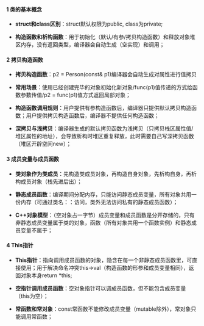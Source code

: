 #### 1 类的基本概念
- **struct和class区别**：struct默认权限为public, class为private;

- **构造函数和析构函数**：用于初始化（默认/有参/拷贝构造函数）和释放对象堆区内存，没有返回类型，编译器会自动生成（空实现）和调用；

#### 2 拷贝构造函数
- **拷贝构造函数**：p2 = Person(const& p1)编译器会自动生成对属性进行值拷贝
- **常用场景**：使用已经创建完毕的对象初始化新对象/func(p1)值传递的方式给函数参数传值/p2 = func(p1)值方式返回局部对象；

- **构造函数调用规则**：用户提供有参构造函数后，编译器只提供默认拷贝构造函数；用户提供拷贝构造函数后，编译器不提供任何构造函数；

- **深拷贝与浅拷贝**：编译器生成的默认拷贝函数为浅拷贝（只拷贝栈区属性值/堆区属性的地址），会导致析构时堆区重复释放，此时需要自己写深拷贝函数（堆区开辟空间new）；

#### 3 成员变量与成员函数

- **类对象作为类成员**：先构造类成员对象，再构造自身对象，先析构自身，再析构成员对象（栈先进后出）；

- **静态成员函数**：编译期间分配内存，只能访问静态成员变量，所有对象共用一份内存（可通过类名：：访问，类外无法访问私有的静态成员函数）；

- **C++对象模型**：（空对象占一字节）成员变量和成员函数是分开存储的，只有非静态成员变量属于类的对象，函数（所有对象共用一个函数实例）和静态成员变量不属于；

#### 4 This指针
- **This指针**：指向调用成员函数的对象，隐含在每一个非静态成员函数里，可直接使用；用于解决命名冲突this->val（构造函数的形参和成员变量相同），返回对象本身return *this;

- **空指针调用成员函数**：空对象指针可以调成员函数，但不能包含成员变量（this为空）；

- **常函数和常对象**：const常函数不能修改成员变量（mutable除外），常对象只能调用常函数；